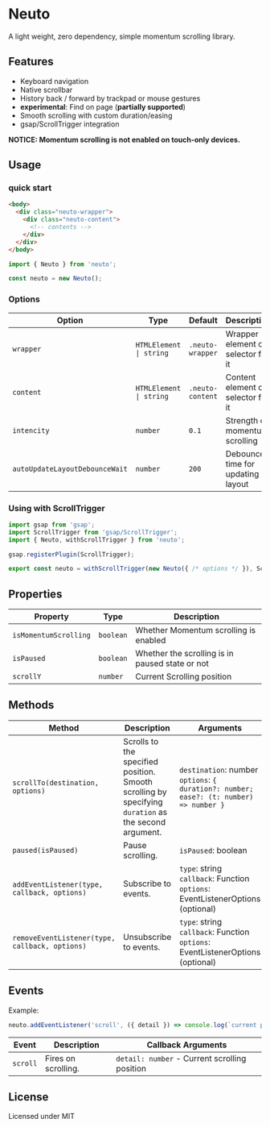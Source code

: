 # Neuto

A light weight, zero dependency, simple momentum scrolling library.

## Features

- Keyboard navigation
- Native scrollbar
- History back / forward by trackpad or mouse gestures
- **experimental**: Find on page (**partially supported**)
- Smooth scrolling with custom duration/easing
- gsap/ScrollTrigger integration

**NOTICE: Momentum scrolling is not enabled on touch-only devices.**

## Usage

### quick start

```html
<body>
  <div class="neuto-wrapper">
    <div class="neuto-content">
      <!-- contents -->
    </div>
  </div>
</body>
```

```ts
import { Neuto } from 'neuto';

const neuto = new Neuto();
```

### Options

| Option                         | Type                    | Default          | Description                        |
|--------------------------------|-------------------------|------------------|------------------------------------|
| `wrapper`                      | `HTMLElement \| string` | `.neuto-wrapper` | Wrapper element or selector for it |
| `content`                      | `HTMLElement \| string` | `.neuto-content` | Content element or selector for it |
| `intencity`                    | `number`                | `0.1`            | Strength of momentum scrolling     |
| `autoUpdateLayoutDebounceWait` | `number`                | `200`            | Debounce time for updating layout  |



### Using with ScrollTrigger

```ts
import gsap from 'gsap';
import ScrollTrigger from 'gsap/ScrollTrigger';
import { Neuto, withScrollTrigger } from 'neuto';

gsap.registerPlugin(ScrollTrigger);

export const neuto = withScrollTrigger(new Neuto({ /* options */ }), ScrollTrigger);
```

## Properties

| Property              | Type      | Description                                     |
|-----------------------|-----------|-------------------------------------------------|
| `isMomentumScrolling` | `boolean` | Whether Momentum scrolling is enabled           |
| `isPaused`            | `boolean` | Whether the scrolling is in paused state or not |
| `scrollY`             | `number`  | Current Scrolling position                      |

## Methods

| Method | Description | Arguments |
|---|---|---|
| `scrollTo(destination, options)` | Scrolls to the specified position. Smooth scrolling by specifying `duration` as the second argument. | `destination`: number<br>`options`: `{ duration?: number; ease?: (t: number) => number }` |
| `paused(isPaused)` | Pause scrolling. | `isPaused`: boolean |
| `addEventListener(type, callback, options)` | Subscribe to events. | `type`: string<br>`callback`: Function<br>`options`: EventListenerOptions (optional) |
| `removeEventListener(type, callback, options)` | Unsubscribe to events. | `type`: string<br>`callback`: Function<br>`options`: EventListenerOptions (optional) |

## Events

Example:

```ts
neuto.addEventListener('scroll', ({ detail }) => console.log(`current position: ${detail}`));
```

| Event | Description | Callback Arguments |
|---|---|---|
| `scroll` | Fires on scrolling. | `detail: number` - Current scrolling position |




## License

Licensed under MIT
